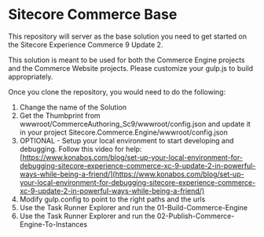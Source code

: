 # Sitecore Commerce Base

This repository will server as the base solution you need to get started on the Sitecore Experience Commerce 9 Update 2.

This solution is meant to be used for both the Commerce Engine projects and the Commerce Website projects. Please customize your gulp.js to build appropriately.

Once you clone the repository, you would need to do the following:

1. Change the name of the Solution
2. Get the Thumbprint from wwwroot/CommerceAuthoring_Sc9/wwwroot/config.json and update it in your project Sitecore.Commerce.Engine/wwwroot/config.json
3. OPTIONAL - Setup your local environment to start developing and debugging. Follow this video for help: [https://www.konabos.com/blog/set-up-your-local-environment-for-debugging-sitecore-experience-commerce-xc-9-update-2-in-powerful-ways-while-being-a-friend/](https://www.konabos.com/blog/set-up-your-local-environment-for-debugging-sitecore-experience-commerce-xc-9-update-2-in-powerful-ways-while-being-a-friend/)
4. Modify gulp.config to point to the right paths and the urls
5. Use the Task Runner Explorer and run the 01-Build-Commerce-Engine
6. Use the Task Runner Explorer and run the 02-Publish-Commerce-Engine-To-Instances
